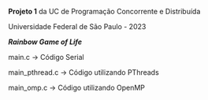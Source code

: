 **Projeto 1** da UC de Programação Concorrente e Distribuída

Universidade Federal de São Paulo - 2023

_**Rainbow Game of Life**_

main.c         ->    Código Serial

main_pthread.c  ->    Código utilizando PThreads

main_omp.c      ->    Código utilizando OpenMP
